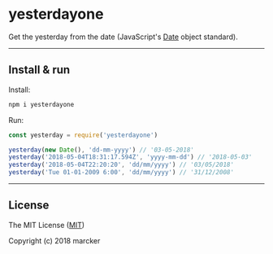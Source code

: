 # yesterdayone

Get the yesterday from the date (JavaScript's [Date](https://developer.mozilla.org/en-US/docs/Web/JavaScript/Reference/Global_Objects/Date) object standard).

---

## Install & run

Install:

```bash
npm i yesterdayone
```

Run:

```js
const yesterday = require('yesterdayone')

yesterday(new Date(), 'dd-mm-yyyy') // '03-05-2018'
yesterday('2018-05-04T18:31:17.594Z', 'yyyy-mm-dd') // '2018-05-03'
yesterday('2018-05-04T22:20:20', 'dd/mm/yyyy') // '03/05/2018'
yesterday('Tue 01-01-2009 6:00', 'dd/mm/yyyy') // '31/12/2008'
```
---

## License

The MIT License ([MIT](https://github.com/marcker/yesterdayone/blob/master/license.md))

Copyright (c) 2018 marcker
